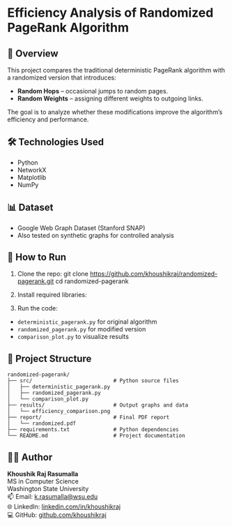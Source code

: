 # Efficiency Analysis of Randomized PageRank Algorithm

## 📌 Overview
This project compares the traditional deterministic PageRank algorithm with a randomized version that introduces:
- **Random Hops** – occasional jumps to random pages.
- **Random Weights** – assigning different weights to outgoing links.

The goal is to analyze whether these modifications improve the algorithm’s efficiency and performance.

## 🛠️ Technologies Used
- Python
- NetworkX
- Matplotlib
- NumPy

## 📊 Dataset
- Google Web Graph Dataset (Stanford SNAP)
- Also tested on synthetic graphs for controlled analysis

## 🚀 How to Run
1. Clone the repo:
  git clone https://github.com/khoushikraj/randomized-pagerank.git cd randomized-pagerank

3. Install required libraries:
4. Run the code:
- `deterministic_pagerank.py` for original algorithm
- `randomized_pagerank.py` for modified version
- `comparison_plot.py` to visualize results

## 📁 Project Structure
```
randomized-pagerank/  
├── src/                          # Python source files  
│   ├── deterministic_pagerank.py  
│   ├── randomized_pagerank.py  
│   └── comparison_plot.py  
├── results/                      # Output graphs and data  
│   └── efficiency_comparison.png  
├── report/                       # Final PDF report  
│   └── randomized.pdf  
├── requirements.txt              # Python dependencies  
└── README.md                     # Project documentation
```
## 👨‍💻 Author

**Khoushik Raj Rasumalla**  
MS in Computer Science  
Washington State University  
📫 Email: k.rasumalla@wsu.edu  
🌐 LinkedIn: [linkedin.com/in/khoushikraj](https://www.linkedin.com/in/khoushikraj)  
💻 GitHub: [github.com/khoushikraj](https://github.com/khoushikraj)
